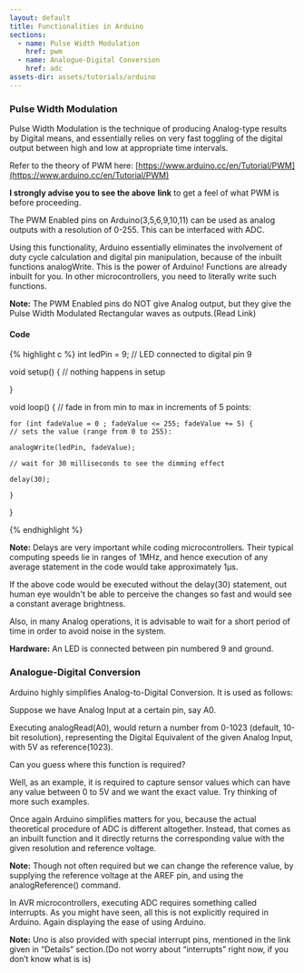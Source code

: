 ```yaml
---
layout: default
title: Functionalities in Arduino
sections:
  - name: Pulse Width Modulation
    href: pwm
  - name: Analogue-Digital Conversion
    href: adc
assets-dir: assets/tutorials/arduino
---
```


### Pulse Width Modulation <a name="pwm">

Pulse Width Modulation is the technique of producing Analog-type results
by Digital means, and essentially relies on very fast toggling of the
digital output between high and low at appropriate time intervals.

Refer to the theory of PWM here:
[https://www.arduino.cc/en/Tutorial/PWM](https://www.arduino.cc/en/Tutorial/PWM)

**I strongly advise you to see the above** **link** to get a feel of
what PWM is before proceeding.

The PWM Enabled pins on Arduino(3,5,6,9,10,11) can be used as analog
outputs with a resolution of 0-255. This can be interfaced with ADC.

Using this functionality, Arduino essentially eliminates the involvement
of duty cycle calculation and digital pin manipulation, because of the
inbuilt functions analogWrite. This is the power of Arduino! Functions
are already inbuilt for you. In other microcontrollers, you need to
literally write such functions.

**Note:** The PWM Enabled pins do NOT give Analog output, but they give
the Pulse Width Modulated Rectangular waves as outputs.(Read Link)

#### Code

{% highlight c %}
int ledPin = 9; // LED connected to digital pin 9

void setup() {
// nothing happens in setup

}

void loop() {
    // fade in from min to max in increments of 5 points:

    for (int fadeValue = 0 ; fadeValue <= 255; fadeValue += 5) {
    // sets the value (range from 0 to 255):

    analogWrite(ledPin, fadeValue);

    // wait for 30 milliseconds to see the dimming effect

    delay(30);

    }
}

{% endhighlight %}

**Note:** Delays are very important while coding microcontrollers. Their
typical computing speeds lie in ranges of 1MHz, and hence execution of
any average statement in the code would take approximately 1μs.

If the above code would be executed without the delay(30) statement, out
human eye wouldn't be able to perceive the changes so fast and would see
a constant average brightness.

Also, in many Analog operations, it is advisable to wait for a short
period of time in order to avoid noise in the system.

**Hardware:** An LED is connected between pin numbered 9 and ground.

### Analogue-Digital Conversion <a name="adc"></a>

Arduino highly simplifies Analog-to-Digital Conversion. It is used as
follows:

Suppose we have Analog Input at a certain pin, say A0.

Executing analogRead(A0), would return a number from 0-1023 (default,
10-bit resolution), representing the Digital Equivalent of the given
Analog Input, with 5V as reference(1023).

Can you guess where this function is required?

Well, as an example, it is required to capture sensor values which can
have any value between 0 to 5V and we want the exact value. Try thinking
of more such examples.

Once again Arduino simplifies matters for you, because the actual
theoretical procedure of ADC is different altogether. Instead, that
comes as an inbuilt function and it directly returns the corresponding
value with the given resolution and reference voltage.

**Note:** Though not often required but we can change the reference
value, by supplying the reference voltage at the AREF pin, and using the
analogReference() command.

In AVR microcontrollers, executing ADC requires something called
interrupts. As you might have seen, all this is not explicitly required
in Arduino. Again displaying the ease of using Arduino.

**Note:** Uno is also provided with special interrupt pins, mentioned in
the link given in “Details” section.(Do not worry about “interrupts”
right now, if you don’t know what is is)
